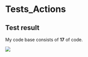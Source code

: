 # Tests_Actions

## Test result

My code base consists of **17** of code.

![](https://cdn4.iconfinder.com/data/icons/avatars-xmas-giveaway/128/batman_hero_avatar_comics-512.png)